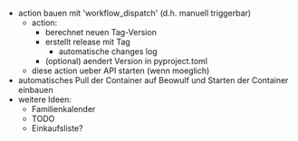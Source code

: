- action bauen mit 'workflow_dispatch' (d.h. manuell triggerbar)
    - action:
        - berechnet neuen Tag-Version
        - erstellt release mit Tag
            - automatische changes log
        - (optional) aendert Version in pyproject.toml
    - diese action ueber API starten (wenn moeglich) 
- automatisches Pull der Container auf Beowulf und Starten der Container einbauen
- weitere Ideen:
    - Familienkalender
    - TODO
    - Einkaufsliste?